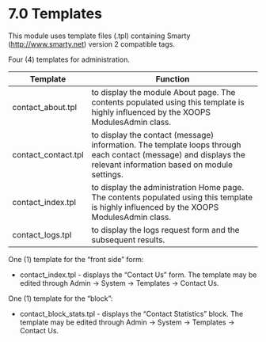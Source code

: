# 7.0 Templates


This module uses template files (.tpl) containing Smarty (http://www.smarty.net) version 2 compatible tags.

Four (4) templates for administration.

|Template|Function|
|---|---|
|contact_about.tpl |to display the module About page.  The contents populated using this template is highly influenced by the XOOPS ModulesAdmin class.|
|contact_contact.tpl |to display the contact (message) information. The template loops through each contact (message) and displays the relevant information based on module settings.|
|contact_index.tpl |to display the administration Home page.  The contents populated using this template is highly influenced by the XOOPS ModulesAdmin class.|
|contact_logs.tpl |to display the logs request form and the subsequent results.|

One (1) template for the “front side” form:
-	contact_index.tpl - displays the “Contact Us” form. The template may be edited through Admin -> System -> Templates -> Contact Us.

One (1) template for the “block”:
-	contact_block_stats.tpl - displays the “Contact Statistics” block. The template may be edited through Admin -> System -> Templates -> Contact Us.
